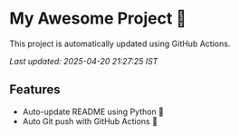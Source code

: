 # My Awesome Project 🚀

This project is automatically updated using GitHub Actions.

_Last updated: 2025-04-20 21:27:25 IST_

## Features
- Auto-update README using Python 🐍
- Auto Git push with GitHub Actions 🤖
